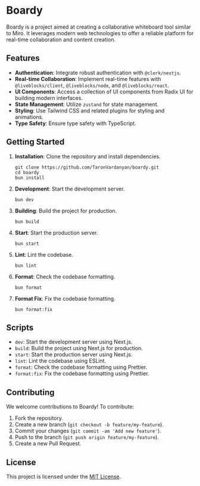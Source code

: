 <!DOCTYPE html>
<html lang="en">
<head>
  <meta charset="UTF-8">
  <meta name="viewport" content="width=device-width, initial-scale=1.0">
</head>
<body>
  <h1>Boardy</h1>
  <p>Boardy is a project aimed at creating a collaborative whiteboard tool similar to Miro. It leverages modern web technologies to offer a reliable platform for real-time collaboration and content creation.</p>

  <h2>Features</h2>
  <ul>
    <li><strong>Authentication</strong>: Integrate robust authentication with <code>@clerk/nextjs</code>.</li>
    <li><strong>Real-time Collaboration</strong>: Implement real-time features with <code>@liveblocks/client</code>, <code>@liveblocks/node</code>, and <code>@liveblocks/react</code>.</li>
    <li><strong>UI Components</strong>: Access a collection of UI components from Radix UI for building modern interfaces.</li>
    <li><strong>State Management</strong>: Utilize <code>zustand</code> for state management.</li>
    <li><strong>Styling</strong>: Use Tailwind CSS and related plugins for styling and animations.</li>
    <li><strong>Type Safety</strong>: Ensure type safety with TypeScript.</li>
  </ul>

  <h2>Getting Started</h2>
  <ol>
    <li><strong>Installation</strong>: Clone the repository and install dependencies.</li>
    <pre><code>git clone https://github.com/TaronVardanyan/boardy.git
cd boardy
bun install
</code></pre>
    <li><strong>Development</strong>: Start the development server.</li>
    <pre><code>bun dev
</code></pre>
    <li><strong>Building</strong>: Build the project for production.</li>
    <pre><code>bun build
</code></pre>
    <li><strong>Start</strong>: Start the production server.</li>
    <pre><code>bun start
</code></pre>
    <li><strong>Lint</strong>: Lint the codebase.</li>
    <pre><code>bun lint
</code></pre>
    <li><strong>Format</strong>: Check the codebase formatting.</li>
    <pre><code>bun format
</code></pre>
    <li><strong>Format Fix</strong>: Fix the codebase formatting.</li>
    <pre><code>bun format:fix
</code></pre>
  </ol>

  <h2>Scripts</h2>
  <ul>
    <li><code>dev</code>: Start the development server using Next.js.</li>
    <li><code>build</code>: Build the project using Next.js for production.</li>
    <li><code>start</code>: Start the production server using Next.js.</li>
    <li><code>lint</code>: Lint the codebase using ESLint.</li>
    <li><code>format</code>: Check the codebase formatting using Prettier.</li>
    <li><code>format:fix</code>: Fix the codebase formatting using Prettier.</li>
  </ul>

  <h2>Contributing</h2>
  <p>We welcome contributions to Boardy! To contribute:</p>
  <ol>
    <li>Fork the repository.</li>
    <li>Create a new branch (<code>git checkout -b feature/my-feature</code>).</li>
    <li>Commit your changes (<code>git commit -am 'Add new feature'</code>).</li>
    <li>Push to the branch (<code>git push origin feature/my-feature</code>).</li>
    <li>Create a new Pull Request.</li>
  </ol>

  <h2>License</h2>
  <p>This project is licensed under the <a href="LICENSE">MIT License</a>.</p>
</body>
</html>
